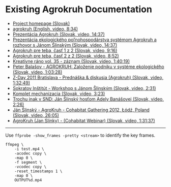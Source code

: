 <!--
SPDX-FileCopyrightText: 2014 Thomas Kalka <thomas.kalka@co-buero.de>
SPDX-FileCopyrightText: 2014 ganafets82 <raabe.stefan@googlemail.com>
SPDX-FileCopyrightText: 2020 hoijui <hoijui.quaero@gmail.com>

SPDX-License-Identifier: CC-BY-SA-4.0
-->

# Existing Agrokruh Documentation

- [Project homepage (Slovak)](http://www.agrokruh.sk/)
- [agrokruh (English, video, 8:34)](http://www.youtube.com/watch?v=mYrJ0BJ4Qak)
- [Prezentácia Agrokruh (Slovak, video, 14:37)](http://www.youtube.com/watch?v=Ea4TtM3D0QA)
- [Prezentácia ekologického poľnohospodárstva systémom Agrokruh
  a rozhovor s Jánom Šlinským (Slovak, video, 14:37)](http://archive.org/details/Agrokruh)
- [Agrokruh pre teba, časť 1 z 2 (Slovak, video, 9:16)](http://www.youtube.com/watch?v=IMbGA-nOW64)
- [Agrokruh pre teba, časť 2 z 2 (Slovak, video, 8:52)](http://www.youtube.com/watch?v=Von3EgRGutw)
- [Kreatívne ráno vol. 35 - záznam (Slovak, video, 1:40:19)](http://www.youtube.com/watch?v=2ePhcM1CQa0)
- [Peter Balašov - AGROKRUH:
  Založenie podniku v systéme ekologického (Slovak, video, 1:03:28)](http://www.youtube.com/watch?v=fURltgKS8UU)
- [Z-Day 2011 Bratislava - Prednáška & diskusia (Agrokruh) (Slovak, video, 1:32:49)](http://www.youtube.com/watch?v=E6cbeiZta9U)
- [Sokratov Inštitút - Workshop s Jánom Šlinským (Slovak, video, 2:31)](http://www.youtube.com/watch?v=2P7MGNLz5xE)
- [Komplet mechanizacia (Slovak, video, 3:23)](http://www.youtube.com/watch?v=nStEuHWJE-o)
- [Trochu inak v SND: Ján Šlinský hosťom Adely Banášovej (Slovak, video, 2:26)](http://www.youtube.com/watch?v=-hvIer39SLo)
- [Ján Šlinský - AgroKruh -
  Cohabitat Gathering 2012, Łódź, Poland (Slovak, video, 26:05)](http://www.youtube.com/watch?v=_KY2XpEN0EA)
- [AgroKruh (Jan Slinky) - (Cohabitat Webinar) (Slovak, video, 1:31:37)](https://www.youtube.com/watch?v=UwjPc3UKb4E)

---

Use `ffprobe -show_frames -pretty <stream>` to identify the key frames.

```shell
ffmpeg \
    -i test.mp4 \
    -acodec copy \
    -map 0 \
    -f segment \
    -vcodec copy \
    -reset_timestamps 1 \
    -map 0 \
    OUTPUT%d.mp4
```
